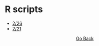 # R scripts

- [2/26](https://github.com/cddesja/epsy8266/raw/master/course_materials/scripts/26feb2019_Notes.R)
- [2/21](https://github.com/cddesja/epsy8266/raw/master/course_materials/scripts/21feb2019_Notes.R)

<p align="center">
<a href="https://cddesja.github.io/epsy8266">Go Back</a>
</p>